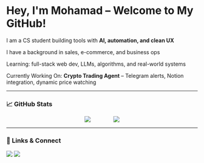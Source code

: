 <h1 align="left">
  Hey, I'm Mohamad – Welcome to My GitHub!
</h1>

<p align="left">
  
I am a CS student building tools with <strong>AI, automation, and clean UX</strong><br>

I have a background in sales, e-commerce, and business ops<br>

Learning: full-stack web dev, LLMs, algorithms, and real-world systems<br>

Currently Working On: **Crypto Trading Agent** – Telegram alerts, Notion integration, dynamic price watching
</p>

---

### 📈 GitHub Stats

<div align="center">
  <div style="display: flex; justify-content: center; align-items: center; gap: 60px;">
    <img src="https://github-readme-stats.vercel.app/api?username=thearnaout&show_icons=true&theme=radical" />
    <img src="https://github-readme-stats.vercel.app/api/top-langs/?username=thearnaout&layout=compact&theme=tokyonight" />
  </div>
</div>



---

### 🔗 Links & Connect

<p align="left">
  <a href="https://www.mohamadarnaout.com" target="_blank"><img src="https://img.shields.io/badge/Portfolio-black?style=for-the-badge&logo=github&logoColor=white" /></a>
  <a href="https://linkedin.com/in/mohamadarnaout" target="_blank"><img src="https://img.shields.io/badge/LinkedIn-blue?style=for-the-badge&logo=linkedin&logoColor=white" /></a>
</p>
